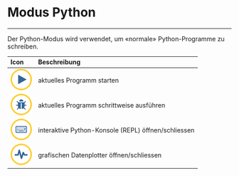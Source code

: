 # Modus Python
---

Der Python-Modus wird verwendet, um «normale» Python-Programme zu schreiben.


| Icon                       | Beschreibung                                        |
|:-------------------------- |:--------------------------------------------------- |
| ![](./icon/mu-run.png)     | aktuelles Programm starten                          |
| ![](./icon/mu-debug.png)   | aktuelles Programm schrittweise ausführen           |
| ![](./icon/mu-repl.png)    | interaktive Python-Konsole (REPL) öffnen/schliessen |
| ![](./icon/mu-plotter.png) | grafischen Datenplotter öffnen/schliessen           |
